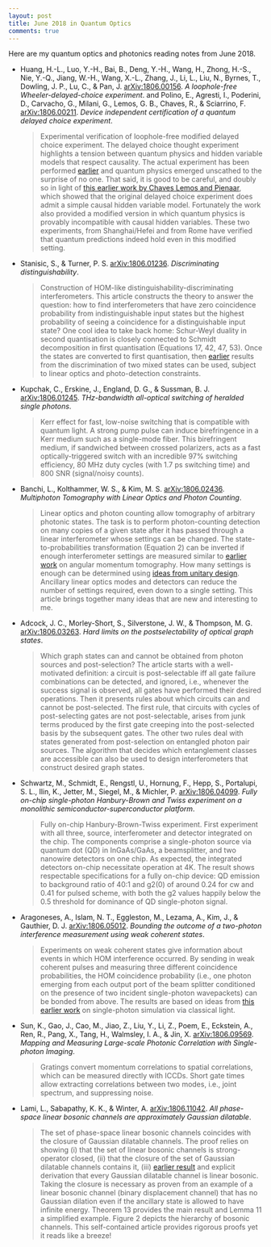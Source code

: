 ```yaml
---
layout: post
title: June 2018 in Quantum Optics
comments: true
---
```


Here are my quantum optics and photonics reading notes from June 2018.

<!-- more -->

- Huang, H.-L., Luo, Y.-H., Bai, B., Deng, Y.-H., Wang, H., Zhong, H.-S., Nie, Y.-Q., Jiang, W.-H., Wang, X.-L., Zhang, J., Li, L., Liu, N., Byrnes, T., Dowling, J. P., Lu, C., & Pan, J. [arXiv:1806.00156](http://arxiv.org/abs/1806.00156). _A loophole-free Wheeler-delayed-choice experiment_. and Polino, E., Agresti, I., Poderini, D., Carvacho, G., Milani, G., Lemos, G. B., Chaves, R., & Sciarrino, F. [arXiv:1806.00211](http://arxiv.org/abs/1806.00211). _Device independent certification of a quantum delayed choice experiment_.

  > Experimental verification of loophole-free modified delayed choice experiment. The delayed choice thought experiment highlights a tension between quantum physics and hidden variable models that respect causality. The actual experiment has been performed [earlier](http://science.sciencemag.org/content/315/5814/966.full) and quantum physics emerged unscathed to the surprise of no one. That said, it is good to be careful, and doubly so in light of [this earlier work by Chaves Lemos and Pienaar](https://journals.aps.org/prl/abstract/10.1103/PhysRevLett.120.190401), which showed that the original delayed choice experiment does admit a simple causal hidden variable model. Fortunately the work also provided a modified version in which quantum physics is provably incompatible with causal hidden variables. These two experiments, from Shanghai/Hefei and from Rome have verified that quantum predictions indeed hold even in this modified setting.

- Stanisic, S., & Turner, P. S. [arXiv:1806.01236](http://arxiv.org/abs/1806.01236). _Discriminating distinguishability_.

  > Construction of HOM-like distinguishability-discriminating interferometers. This article constructs the theory to answer the question: how to find interferometers that have zero coincidence probability from indistinguishable input states but the highest probability of seeing a coincidence for a distinguishable input state? One cool idea to take back home: Schur-Weyl duality in second quantisation is closely connected to Schmidt decomposition in first quantisation (Equations 17, 42, 47, 53). Once the states are converted to first quantisation, then [earlier](https://journals.aps.org/pra/abstract/10.1103/PhysRevA.70.022302) results from the discrimination of two mixed states can be used, subject to linear optics and photo-detection constraints.

- Kupchak, C., Erskine, J., England, D. G., & Sussman, B. J. [arXiv:1806.01245](http://arxiv.org/abs/1806.01245). _THz-bandwidth all-optical switching of heralded single photons_.

  > Kerr effect for fast, low-noise switching that is compatible with quantum light. A strong pump pulse can induce birefringence in a Kerr medium such as a single-mode fiber. This birefringent medium, if sandwiched between crossed polarizers, acts as a fast optically-triggered switch with an incredible 97\% switching efficiency, 80 MHz duty cycles (with 1.7 ps switching time) and 800 SNR (signal/noisy counts).

- Banchi, L., Kolthammer, W. S., & Kim, M. S. [arXiv:1806.02436](http://arxiv.org/abs/1806.02436). _Multiphoton Tomography with Linear Optics and Photon Counting_.

  > Linear optics and photon counting allow tomography of arbitrary photonic states. The task is to perform photon-counting detection on many copies of a given state after it has passed through a linear interferometer whose settings can be changed. The state-to-probabilities transformation (Equation 2) can be inverted if enough interferometer settings are measured similar to [earlier work](https://journals.aps.org/prl/abstract/10.1103/PhysRevLett.86.4721) on angular momentum tomography. How many settings is enough can be determined using [ideas from unitary design](https://link.springer.com/article/10.1007/s10623-009-9290-2). Ancillary linear optics modes and detectors can reduce the number of settings required, even down to a single setting. This article brings together many ideas that are new and interesting to me.

- Adcock, J. C., Morley-Short, S., Silverstone, J. W., & Thompson, M. G. [arXiv:1806.03263](http://arxiv.org/abs/1806.03263). _Hard limits on the postselectability of optical graph states_.

  > Which graph states can and cannot be obtained from photon sources and post-selection? The article starts with a well-motivated definition: a circuit is post-selectable iff all gate failure combinations can be detected, and ignored, i.e., whenever the success signal is observed, all gates have performed their desired operations. Then it presents rules about which circuits can and cannot be post-selected. The first rule, that circuits with cycles of post-selecting gates are not post-selectable, arises from junk terms produced by the first gate creeping into the post-selected basis by the subsequent gates. The other two rules deal with states generated from post-selection on entangled photon pair sources. The algorithm that decides which entanglement classes are accessible can also be used to design interferometers that construct desired graph states.

- Schwartz, M., Schmidt, E., Rengstl, U., Hornung, F., Hepp, S., Portalupi, S. L., Ilin, K., Jetter, M., Siegel, M., & Michler, P. [arXiv:1806.04099](http://arxiv.org/abs/1806.04099). _Fully on-chip single-photon Hanbury-Brown and Twiss experiment on a monolithic semiconductor-superconductor platform_.

  > Fully on-chip Hanbury-Brown-Twiss experiment. First experiment with all three, source, interferometer and detector integrated on the chip. The components comprise a single-photon source via quantum dot (QD) in InGaAs/GaAs, a beamsplitter, and two nanowire detectors on one chip. As expected, the integrated detectors on-chip necessitate operation at 4K. The result shows respectable specifications for a fully on-chip device: QD emission to background ratio of 40:1 and g2(0) of around 0.24 for cw and 0.41 for pulsed scheme, with both the g2 values happily below the 0.5 threshold for dominance of QD single-photon signal.

- Aragoneses, A., Islam, N. T., Eggleston, M., Lezama, A., Kim, J., & Gauthier, D. J. [arXiv:1806.05012](http://arxiv.org/abs/1806.05012). _Bounding the outcome of a two-photon interference measurement using weak coherent states_.

  > Experiments on weak coherent states give information about events in which HOM interference occurred. By sending in weak coherent pulses and measuring three different coincidence probabilities, the HOM coincidence probability (i.e., one photon emerging from each output port of the beam splitter conditioned on the presence of two incident single-photon wavepackets) can be bonded from above. The results are based on ideas from [this earlier work](https://journals.aps.org/pra/abstract/10.1103/PhysRevA.94.062305) on single-photon simulation via classical light.

- Sun, K., Gao, J., Cao, M., Jiao, Z., Liu, Y., Li, Z., Poem, E., Eckstein, A., Ren, R., Pang, X., Tang, H., Walmsley, I. A., & Jin, X. [arXiv:1806.09569](http://arxiv.org/abs/1806.09569). _Mapping and Measuring Large-scale Photonic Correlation with Single-photon Imaging_.

  > Gratings convert momentum correlations to spatial correlations, which can be measured directly with ICCDs. Short gate times allow extracting correlations between two modes, i.e., joint spectrum, and suppressing noise.

- Lami, L., Sabapathy, K. K., & Winter, A. [arXiv:1806.11042](http://arxiv.org/abs/1806.11042). _All phase-space linear bosonic channels are approximately Gaussian dilatable_.

  > The set of phase-space linear bosonic channels coincides with the closure of Gaussian dilatable channels. The proof relies on showing (i) that the set of linear bosonic channels is strong-operator closed, (ii) that the closure of the set of Gaussian dilatable channels contains it, (iii) [earlier result](https://journals.aps.org/pra/abstract/10.1103/PhysRevA.95.062309) and explicit derivation that every Gaussian dilatable channel is linear bosonic. Taking the closure is necessary as proven from an example of a linear bosonic channel (binary displacement channel) that has no Gaussian dilation even if the ancillary state is allowed to have infinite energy. Theorem 13 provides the main result and Lemma 11 a simplified example. Figure 2 depicts the hierarchy of bosonic channels. This self-contained article provides rigorous proofs yet it reads like a breeze!
